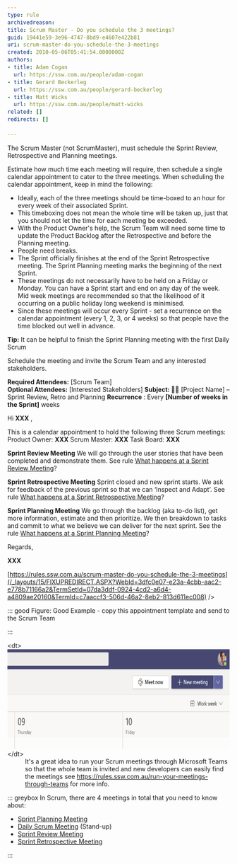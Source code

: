 ```yaml
---
type: rule
archivedreason: 
title: Scrum Master - Do you schedule the 3 meetings?
guid: 19441e59-3e96-4747-8bd9-e4607e422b81
uri: scrum-master-do-you-schedule-the-3-meetings
created: 2010-05-06T05:41:54.0000000Z
authors:
- title: Adam Cogan
  url: https://ssw.com.au/people/adam-cogan
- title: Gerard Beckerleg
  url: https://ssw.com.au/people/gerard-beckerleg
- title: Matt Wicks
  url: https://ssw.com.au/people/matt-wicks
related: []
redirects: []

---
```


The Scrum Master (not ScrumMaster), must schedule the Sprint Review, Retrospective and Planning meetings.

<!--endintro-->

Estimate how much time each meeting will require, then schedule a single calendar appointment to cater to the three meetings. When scheduling the calendar appointment, keep in mind the following:

* Ideally, each of the three meetings should be time-boxed to an hour for every week of their associated Sprint.
* This timeboxing does not mean the whole time will be taken up, just that you should not let the time for each meeting be exceeded.
* With the Product Owner's help, the Scrum Team will need some time to update the Product Backlog after the Retrospective and before the Planning meeting.
* People need breaks.
* The Sprint officially finishes at the end of the Sprint Retrospective meeting. The Sprint Planning meeting marks the beginning of the next Sprint.
* These meetings do not necessarily have to be held on a Friday or Monday. You can have a Sprint start and end on any day of the week.
Mid week meetings are recommended so that the likelihood of it occurring on a public holiday long weekend is minimised.
* Since these meetings will occur every Sprint - set a recurrence on the calendar appointment (every 1, 2, 3, or 4 weeks) so that people have the time blocked out well in advance.


**Tip:** It can be helpful to finish the Sprint Planning meeting with the first Daily Scrum

Schedule the meeting and invite the Scrum Team and any interested stakeholders.



**Required Attendees:** [Scrum Team]           
**Optional Attendees:** [Interested Stakeholders]
**Subject: 🏃‍♂️** [Project Name] – Sprint Review, Retro and Planning
 **Recurrence** : Every  **[Number of weeks in the Sprint]** weeks



Hi            **XXX** ,
 
This is a calendar appointment to hold the following three Scrum meetings:
Product Owner:  **XXX** 
Scrum Master:  **XXX** 
Task Board:            **XXX** 
 
 **Sprint Review Meeting** 
We will go through the user stories that have been completed and demonstrate them.
See rule [What happens at a Sprint Review Meeting](/_layouts/15/FIXUPREDIRECT.ASPX?WebId=3dfc0e07-e23a-4cbb-aac2-e778b71166a2&TermSetId=07da3ddf-0924-4cd2-a6d4-a4809ae20160&TermId=ce7cba56-e7a2-42c9-bdca-2445cf8f820b)? 
 
 **Sprint Retrospective Meeting** 
Sprint closed and new sprint starts.
We ask for feedback of the previous sprint so that we can ‘Inspect and Adapt’.
See rule [What happens at a Sprint Retrospective Meeting](/_layouts/15/FIXUPREDIRECT.ASPX?WebId=3dfc0e07-e23a-4cbb-aac2-e778b71166a2&TermSetId=07da3ddf-0924-4cd2-a6d4-a4809ae20160&TermId=4f02d28d-5375-4530-abcb-0b541683bcbc)? 
 
 **Sprint Planning Meeting** 
We go through the backlog (aka to-do list), get more information, estimate and then prioritize. 
We then breakdown to tasks and commit to what we believe we can deliver for the next sprint.
See the rule [What happens at a Sprint Planning Meeting](/_layouts/15/FIXUPREDIRECT.ASPX?WebId=3dfc0e07-e23a-4cbb-aac2-e778b71166a2&TermSetId=07da3ddf-0924-4cd2-a6d4-a4809ae20160&TermId=ba8d0048-f440-42a6-90c0-8f79f0973d10)?

Regards,

**XXX**

<this email="" is="" as="" per="" the="" rule=""></this>[https://rules.ssw.com.au/scrum-master-do-you-schedule-the-3-meetings](/_layouts/15/FIXUPREDIRECT.ASPX?WebId=3dfc0e07-e23a-4cbb-aac2-e778b71166a2&TermSetId=07da3ddf-0924-4cd2-a6d4-a4809ae20160&TermId=c7aaccf3-506d-46a2-8eb2-813d611ec008) />



::: good
Figure: Good Example - copy this appointment template and send to the Scrum Team

:::

<dl class="goodImage">&lt;dt&gt;
         <img src="Screen Shot 2020-04-06 at 4.15.50 PM.png" alt="New meeting on Teams" style="width:750px;height:225px;"><br>&lt;/dt&gt;<dd>It's a great idea to run your Scrum meetings through Microsoft Teams so that the whole team is invited and new developers can easily find the meetings see <a href="/_layouts/15/FIXUPREDIRECT.ASPX?WebId=3dfc0e07-e23a-4cbb-aac2-e778b71166a2&TermSetId=07da3ddf-0924-4cd2-a6d4-a4809ae20160&TermId=91a6a999-29d4-4903-8b7a-16fddd976d65">https://rules.ssw.com.au/run-your-meetings-through-teams</a> for more info.</dd></dl>


::: greybox
In Scrum, there are 4 meetings in total that you need to know about:
* [Sprint Planning Meeting](/Pages/SprintPlanningMeeting.aspx "Sprint Planning Meeting")
* [Daily Scrum Meeting](/Pages/DailyScrumUpdateTasks.aspx "Daily Scrum Meeting") (Stand-up)
* [Sprint Review Meeting](/Pages/SprintReviewMeeting.aspx "Sprint Review Meeting")
* [Sprint Retrospective Meeting](/Pages/RetrospectiveMeeting.aspx "Sprint Retrospective Meeting")


:::
